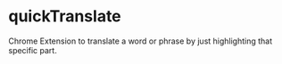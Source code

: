 # quickTranslate
Chrome Extension to translate a word or phrase by just highlighting that specific part.
